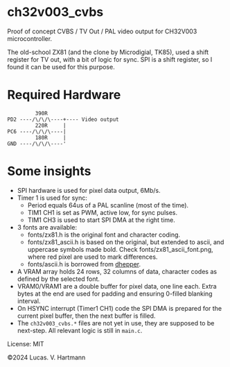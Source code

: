 # ch32v003_cvbs
Proof of concept CVBS / TV Out / PAL video output for CH32V003 microcontroller.

The old-school ZX81 (and the clone by Microdigial, TK85), used a shift register for TV out, with a bit of logic for sync. SPI is a shift register, so I found it can be used for this purpose.

# Required Hardware
```
         390R
PD2 ----/\/\/\----+---- Video output
         220R     |
PC6 ----/\/\/\----|
         180R     |
GND ----/\/\/\----'
```

# Some insights
* SPI hardware is used for pixel data output, 6Mb/s.
* Timer 1 is used for sync:
    * Period equals 64us of a PAL scanline (most of the time).
    * TIM1 CH1 is set as PWM, active low, for sync pulses.
    * TIM1 CH3 is used to start SPI DMA at the right time.
* 3 fonts are available:
    * fonts/zx81.h is the original font and character coding.
    * fonts/zx81_ascii.h is based on the original, but extended to ascii, and uppercase symbols made bold. Check fonts/zx81_ascii_font.png, where red pixel are used to mark differences.
    * fonts/ascii.h is borrowed from [dhepper](https://github.com/dhepper/font8x8/blob/master/font8x8_basic.h).
* A VRAM array holds 24 rows, 32 columns of data, character codes as defined by the selected font.
* VRAM0/VRAM1 are a double buffer for pixel data, one line each. Extra bytes at the end are used for padding and ensuring 0-filled blanking interval.
* On HSYNC interrupt (Timer1 CH1) code the SPI DMA is prepared for the current pixel buffer, then the next buffer is filled.
* The `ch32v003_cvbs.*` files are not yet in use, they are supposed to be next-step. All relevant logic is still in `main.c`.

License: MIT

©2024 Lucas. V. Hartmann
